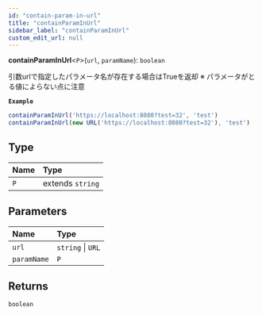 ```yaml
---
id: "contain-param-in-url"
title: "containParamInUrl"
sidebar_label: "containParamInUrl"
custom_edit_url: null
---
```


**containParamInUrl**<`P`\>(`url`, `paramName`): `boolean`

引数urlで指定したパラメータ名が存在する場合はTrueを返却
※ パラメータがとる値によらない点に注意

**`Example`**

```ts
containParamInUrl('https://localhost:8080?test=32', 'test')
containParamInUrl(new URL('https://localhost:8080?test=32'), 'test')
```

## Type

| Name | Type |
| :------ | :------ |
| `P` | extends `string` |

## Parameters

| Name | Type |
| :------ | :------ |
| `url` | `string` \| `URL` |
| `paramName` | `P` |

## Returns

`boolean`
